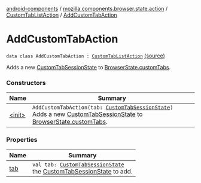 [android-components](../../../index.md) / [mozilla.components.browser.state.action](../../index.md) / [CustomTabListAction](../index.md) / [AddCustomTabAction](./index.md)

# AddCustomTabAction

`data class AddCustomTabAction : `[`CustomTabListAction`](../index.md) [(source)](https://github.com/mozilla-mobile/android-components/blob/master/components/browser/state/src/main/java/mozilla/components/browser/state/action/BrowserAction.kt#L125)

Adds a new [CustomTabSessionState](../../../mozilla.components.browser.state.state/-custom-tab-session-state/index.md) to [BrowserState.customTabs](../../../mozilla.components.browser.state.state/-browser-state/custom-tabs.md).

### Constructors

| Name | Summary |
|---|---|
| [&lt;init&gt;](-init-.md) | `AddCustomTabAction(tab: `[`CustomTabSessionState`](../../../mozilla.components.browser.state.state/-custom-tab-session-state/index.md)`)`<br>Adds a new [CustomTabSessionState](../../../mozilla.components.browser.state.state/-custom-tab-session-state/index.md) to [BrowserState.customTabs](../../../mozilla.components.browser.state.state/-browser-state/custom-tabs.md). |

### Properties

| Name | Summary |
|---|---|
| [tab](tab.md) | `val tab: `[`CustomTabSessionState`](../../../mozilla.components.browser.state.state/-custom-tab-session-state/index.md)<br>the [CustomTabSessionState](../../../mozilla.components.browser.state.state/-custom-tab-session-state/index.md) to add. |
